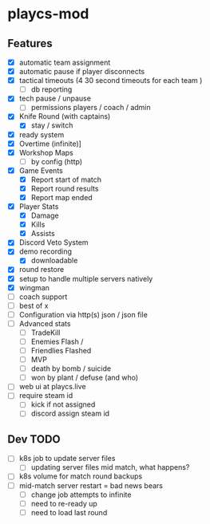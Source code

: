 # playcs-mod

## Features
- [x] automatic team assignment
- [x] automatic pause if player disconnects
- [x] tactical timeouts (4 30 second timeouts for each team )
  - [ ] db reporting
- [x] tech pause / unpause
  - [ ] permissions players / coach / admin
- [x] Knife Round (with captains)
  - [x] stay / switch
- [x] ready system
- [x] Overtime (infinite)]
- [x] Workshop Maps
  - [ ] by config (http)
- [x] Game Events
    - [x] Report start of match
    - [x] Report round results
    - [x] Report map ended
- [x] Player Stats
    - [x] Damage
    - [x] Kills
    - [x] Assists
- [x] Discord Veto System
- [x] demo recording
  - [x] downloadable
- [x] round restore
- [x] setup to handle multiple servers natively
- [x] wingman
- [ ] coach support
- [ ] best of x
- [ ] Configuration via http(s) json / json file
- [ ] Advanced stats
  - [ ] TradeKill
  - [ ] Enemies Flash /
  - [ ] Friendlies Flashed
  - [ ] MVP
  - [ ] death by bomb / suicide
  - [ ] won by plant / defuse (and who)
- [ ] web ui at playcs.live
- [ ] require steam id
  - [ ] kick if not assigned
  - [ ] discord assign steam id

## Dev TODO
- [ ] k8s job to update server files 
  - [ ] updating server files mid match, what happens?
- [ ] k8s volume for match round backups
- [ ] mid-match server restart = bad news bears 
  - [ ] change job attempts to infinite
  - [ ] need to re-ready up 
  - [ ] need to load last round